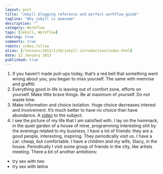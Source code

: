 ```yaml
---
layout: post
title: "Jekyll blogging reference and perfect workflow guide"
tagline: "Why jekyll is awesome"
description: ""
category: Workflow
tags: [Jekyll, Workflow]
sharing: true
comments: true
robots: index,follow
alias: [/lessons/2012/1/20/jekyll-introduction/index.html]
date: 22 January 2013
published: true
---
```

1. If you haven’t made pull-ups today, that’s a red bell that something went wrong about you, you began to miss yourself. The same with memrise and graffiti.
2. Everything good in life is leaving out of comfort zone, efforts on yourself. Make little brave things. Be at maximum of yourself. Do not waste time.
3. Make information and choice isolation. Huge choice decreases interest and involvement. It’s much better to have no choice than have abundance. A [video](http://vimeo.com/66294748) to the subject.
4. I see the picture of my life that I am satisfied with. I lay on the hommack, in the quiet garden of a house of mine, programming interesting shit by the evenings related to my business. I have a lot of friends: they are a good people, interesting, inspiring. They periodically visit us. I have a car: cheap, but comfortable. I have a children and my wife, Stacy, in the house. Periodically I visit some group of friends in the city, like artists meeting.
There a bit of another ambitions:
* try sex with two
* try sex with latina
